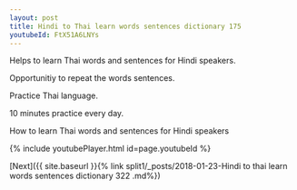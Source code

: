 ```yaml
---
layout: post
title: Hindi to Thai learn words sentences dictionary 175 
youtubeId: FtX51A6LNYs
---
```

 
 
Helps to learn Thai words and sentences for Hindi speakers.

Opportunitiy to repeat the words sentences. 

Practice Thai language. 
 
10 minutes practice every day. 
 
How to learn Thai words and sentences for Hindi speakers 
 
{% include youtubePlayer.html id=page.youtubeId %}
 
 
[Next]({{ site.baseurl }}{% link  split1/_posts/2018-01-23-Hindi to thai learn words sentences dictionary 322 .md%})
 
